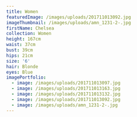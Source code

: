 ```yaml
---
title: Women
featuredImage: /images/uploads/201711013092.jpg
imageThumbnail: /images/uploads/amn_1231-2-.jpg
firstName: Chelsea
collection: Women
height: 167cm
waist: 37cm
bust: 39cm
hips: 21cm
size: '6'
hair: Blonde
eyes: Blue
imagePortfolio:
  - image: /images/uploads/201711013097.jpg
  - image: /images/uploads/201711013163.jpg
  - image: /images/uploads/201711013132.jpg
  - image: /images/uploads/201711013092.jpg
  - image: /images/uploads/amn_1231-2-.jpg
---
```



